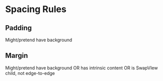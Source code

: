 # Spacing Rules

## Padding

Might/pretend have background

## Margin

Might/pretend have background OR has intrinsic content OR is SwapVIew child, not edge-to-edge